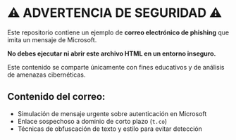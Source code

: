# ⚠️ ADVERTENCIA DE SEGURIDAD ⚠️

Este repositorio contiene un ejemplo de **correo electrónico de phishing** que imita un mensaje de Microsoft.

**No debes ejecutar ni abrir este archivo HTML en un entorno inseguro.**

Este contenido se comparte únicamente con fines educativos y de análisis de amenazas cibernéticas.

## Contenido del correo:
- Simulación de mensaje urgente sobre autenticación en Microsoft
- Enlace sospechoso a dominio de corto plazo (`t.co`)
- Técnicas de obfuscación de texto y estilo para evitar detección
